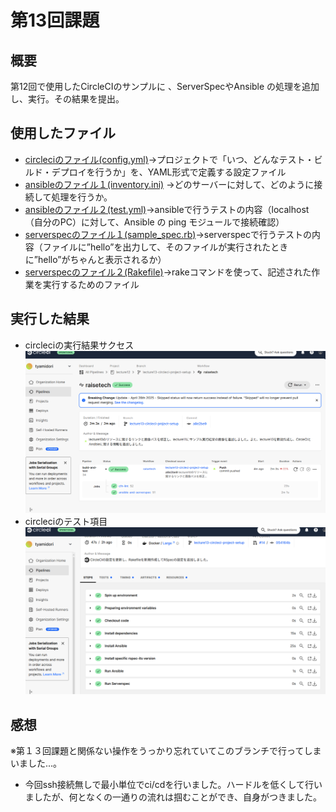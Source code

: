 # 第13回課題
## 概要
 第12回で使用したCircleCIのサンプルに 、ServerSpecやAnsible の処理を追加し、実行。その結果を提出。
## 使用したファイル
* [circleciのファイル(config.yml)](config.yml)→プロジェクトで「いつ、どんなテスト・ビルド・デプロイを行うか」を、YAML形式で定義する設定ファイル
* [ansibleのファイル１(inventory.ini)](inventory.ini)
→どのサーバーに対して、どのように接続して処理を行うか。
* [ansibleのファイル２(test.yml)](test.yml)→ansibleで行うテストの内容（localhost（自分のPC）に対して、Ansible の ping モジュールで接続確認）
* [serverspecのファイル１(sample_spec.rb)](sample_spec.rb)→serverspecで行うテストの内容（ファイルに”hello”を出力して、そのファイルが実行されたときに”hello”がちゃんと表示されるか）
* [serverspecのファイル２(Rakefile)](Rakefile)→rakeコマンドを使って、記述された作業を実行するためのファイル
## 実行した結果
* circleciの実行結果サクセス
![circleciの実行結果サクセス](lecture13_evi/circleciの実行結果サクセス2025-04-19.png)
* circleciのテスト項目
![circleciのテスト項目](lecture13_evi/circleciのテスト項目2025-04-19.png)
## 感想
※第１３回課題と関係ない操作をうっかり忘れていてこのブランチで行ってしまいました...。
* 今回ssh接続無しで最小単位でci/cdを行いました。ハードルを低くして行いましたが、何となくの一通りの流れは掴むことができ、自身がつきました。
